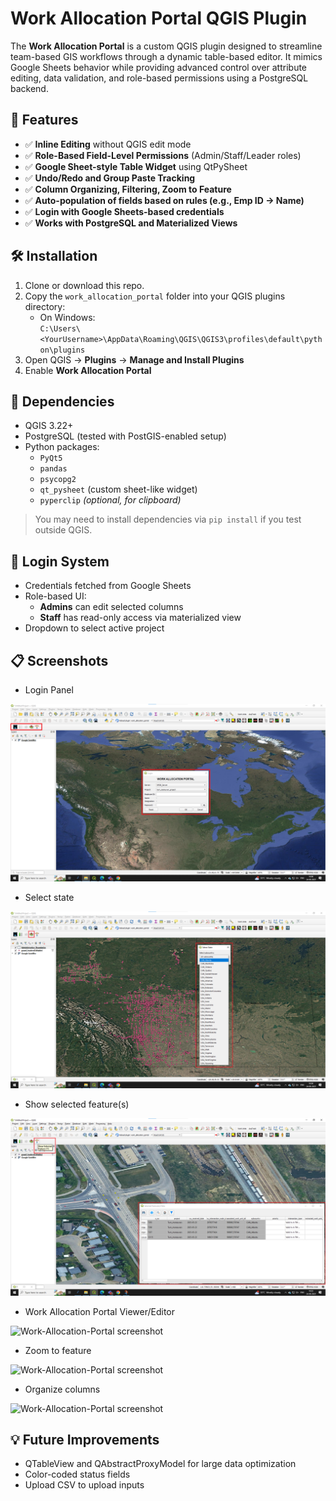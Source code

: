 # Work Allocation Portal QGIS Plugin

The **Work Allocation Portal** is a custom QGIS plugin designed to streamline team-based GIS workflows through a dynamic table-based editor. It mimics Google Sheets behavior while providing advanced control over attribute editing, data validation, and role-based permissions using a PostgreSQL backend.

## 🔧 Features

- ✅ **Inline Editing** without QGIS edit mode
- ✅ **Role-Based Field-Level Permissions** (Admin/Staff/Leader roles)
- ✅ **Google Sheet-style Table Widget** using QtPySheet
- ✅ **Undo/Redo and Group Paste Tracking**
- ✅ **Column Organizing, Filtering, Zoom to Feature**
- ✅ **Auto-population of fields based on rules (e.g., Emp ID → Name)**
- ✅ **Login with Google Sheets-based credentials**
- ✅ **Works with PostgreSQL and Materialized Views**


## 🛠️ Installation

1. Clone or download this repo.
2. Copy the `work_allocation_portal` folder into your QGIS plugins directory:
   - On Windows:  
     `C:\Users\<YourUsername>\AppData\Roaming\QGIS\QGIS3\profiles\default\python\plugins`
3. Open QGIS → **Plugins** → **Manage and Install Plugins**
4. Enable **Work Allocation Portal**

## 🧩 Dependencies

- QGIS 3.22+
- PostgreSQL (tested with PostGIS-enabled setup)
- Python packages:
  - `PyQt5`
  - `pandas`
  - `psycopg2`
  - `qt_pysheet` (custom sheet-like widget)
  - `pyperclip` *(optional, for clipboard)*

> You may need to install dependencies via `pip install` if you test outside QGIS.

## 🔐 Login System

- Credentials fetched from Google Sheets
- Role-based UI:  
  - **Admins** can edit selected columns  
  - **Staff** has read-only access via materialized view
- Dropdown to select active project

## 📋 Screenshots

- Login Panel
  
![Work-Allocation-Portal screenshot](screenshot/login_panel.png)

- Select state

![Work-Allocation-Portal screenshot](screenshot/select_state.png)

- Show selected feature(s)

![Work-Allocation-Portal screenshot](screenshot/show_selected_features.png)

- Work Allocation Portal Viewer/Editor

![Work-Allocation-Portal screenshot](work_allocation_portal_viewer(editor).png)

- Zoom to feature

![Work-Allocation-Portal screenshot](zoom_to_feature.png)

- Organize columns

![Work-Allocation-Portal screenshot](organize_columns.png)


## 💡 Future Improvements

- QTableView and QAbstractProxyModel for large data optimization
- Color-coded status fields
- Upload CSV to upload inputs
